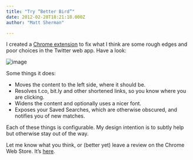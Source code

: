 ```yaml
---
title: "Try “Better Bird”"
date: 2012-02-28T18:21:18.000Z
author: "Matt Sherman"

---
```


I created a [Chrome extension](https://chrome.google.com/webstore/detail/dolfbfbhjniibjlmpebhdkjanjlcnolp?hl=en-US) to fix what I think are some rough edges and poor choices in the Twitter web app. Have a look:


![image](http://clipperhouse.files.wordpress.com/2012/02/screen1.png)



Some things it does:

*   Moves the content to the left side, where it should be.
*   Resolves t.co, bit.ly and other shortened links, so you know where you are clicking.
*   Widens the content and optionally uses a nicer font.
*   Exposes your Saved Searches, which are otherwise obscured, and notifies you of new matches.

Each of these things is configurable. My design intention is to subtly help but otherwise stay out of the way.

Let me know what you think, or (better yet) leave a review on the Chrome Web Store. It’s [here](https://chrome.google.com/webstore/detail/dolfbfbhjniibjlmpebhdkjanjlcnolp?hl=en).
